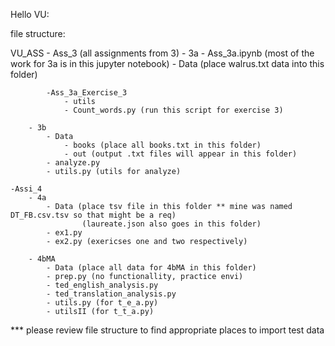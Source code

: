 Hello VU:

file structure:

VU_ASS
    - Ass_3 (all assignments from 3)
        - 3a
            - Ass_3a.ipynb (most of the work for 3a is in this jupyter notebook)
            - Data (place walrus.txt data into this folder)

            -Ass_3a_Exercise_3
                - utils
                - Count_words.py (run this script for exercise 3)
        
        - 3b
            - Data
                - books (place all books.txt in this folder)
                - out (output .txt files will appear in this folder)
            - analyze.py
            - utils.py (utils for analyze)
    
    -Assi_4
        - 4a
            - Data (place tsv file in this folder ** mine was named DT_FB.csv.tsv so that might be a req)
                    (laureate.json also goes in this folder)
            - ex1.py
            - ex2.py (exericses one and two respectively)
        
        - 4bMA
            - Data (place all data for 4bMA in this folder)
            - prep.py (no functionallity, practice envi)
            - ted_english_analysis.py
            - ted_translation_analysis.py
            - utils.py (for t_e_a.py)
            - utilsII (for t_t_a.py)


*** please review file structure to find appropriate places to import test data